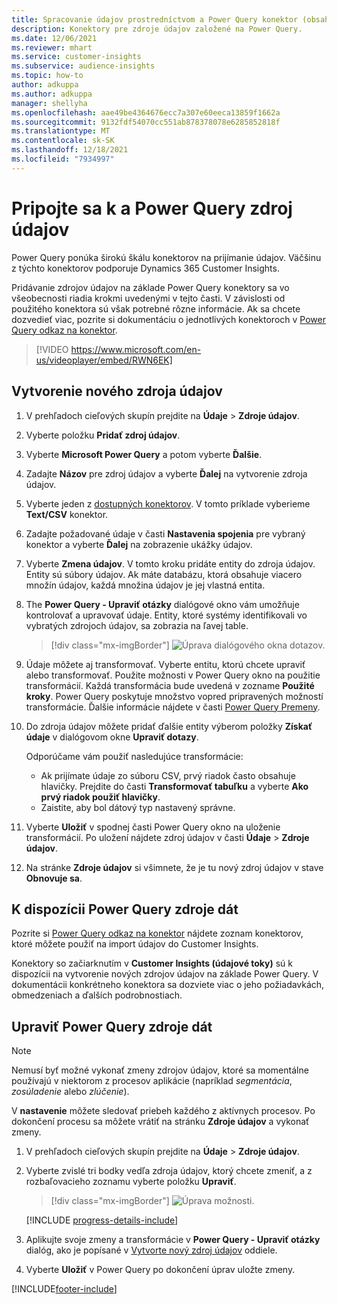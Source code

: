 ```yaml
---
title: Spracovanie údajov prostredníctvom a Power Query konektor (obsahuje video)
description: Konektory pre zdroje údajov založené na Power Query.
ms.date: 12/06/2021
ms.reviewer: mhart
ms.service: customer-insights
ms.subservice: audience-insights
ms.topic: how-to
author: adkuppa
ms.author: adkuppa
manager: shellyha
ms.openlocfilehash: aae49be4364676ecc7a307e60eeca13859f1662a
ms.sourcegitcommit: 9132fdf54070cc551ab878378078e6285852818f
ms.translationtype: MT
ms.contentlocale: sk-SK
ms.lasthandoff: 12/18/2021
ms.locfileid: "7934997"
---
```

# <a name="connect-to-a-power-query-data-source"></a>Pripojte sa k a Power Query zdroj údajov

Power Query ponúka širokú škálu konektorov na prijímanie údajov. Väčšinu z týchto konektorov podporuje Dynamics 365 Customer Insights. 

Pridávanie zdrojov údajov na základe Power Query konektory sa vo všeobecnosti riadia krokmi uvedenými v tejto časti. V závislosti od použitého konektora sú však potrebné rôzne informácie. Ak sa chcete dozvedieť viac, pozrite si dokumentáciu o jednotlivých konektoroch v [Power Query odkaz na konektor](/power-query/connectors/).

> [!VIDEO https://www.microsoft.com/en-us/videoplayer/embed/RWN6EK]

## <a name="create-a-new-data-source"></a>Vytvorenie nového zdroja údajov

1. V prehľadoch cieľových skupín prejdite na **Údaje** > **Zdroje údajov**.

1. Vyberte položku **Pridať zdroj údajov**.

1. Vyberte **Microsoft Power Query** a potom vyberte **Ďalšie**.

1. Zadajte **Názov** pre zdroj údajov a vyberte **Ďalej** na vytvorenie zdroja údajov.

1. Vyberte jeden z [dostupných konektorov](#available-power-query-data-sources). V tomto príklade vyberieme **Text/CSV** konektor.

1. Zadajte požadované údaje v časti **Nastavenia spojenia** pre vybraný konektor a vyberte **Ďalej** na zobrazenie ukážky údajov.

1. Vyberte **Zmena údajov**. V tomto kroku pridáte entity do zdroja údajov. Entity sú súbory údajov. Ak máte databázu, ktorá obsahuje viacero množín údajov, každá množina údajov je jej vlastná entita.

1. The **Power Query - Upraviť otázky** dialógové okno vám umožňuje kontrolovať a upravovať údaje. Entity, ktoré systémy identifikovali vo vybratých zdrojoch údajov, sa zobrazia na ľavej table.

   > [!div class="mx-imgBorder"]
   > ![Úprava dialógového okna dotazov.](media/data-manager-configure-edit-queries.png "Úprava dialógového okna dotazov")

1. Údaje môžete aj transformovať. Vyberte entitu, ktorú chcete upraviť alebo transformovať. Použite možnosti v Power Query okno na použitie transformácií. Každá transformácia bude uvedená v zozname **Použité kroky**. Power Query poskytuje množstvo vopred pripravených možností transformácie. Ďalšie informácie nájdete v časti [Power Query Premeny](/power-query/power-query-what-is-power-query#transformations).

1. Do zdroja údajov môžete pridať ďalšie entity výberom položky **Získať údaje** v dialógovom okne **Upraviť dotazy**.

   Odporúčame vám použiť nasledujúce transformácie:

   - Ak prijímate údaje zo súboru CSV, prvý riadok často obsahuje hlavičky. Prejdite do časti **Transformovať tabuľku** a vyberte **Ako prvý riadok použiť hlavičky**.
   - Zaistite, aby bol dátový typ nastavený správne.

1. Vyberte **Uložiť** v spodnej časti Power Query okno na uloženie transformácií. Po uložení nájdete zdroj údajov v časti **Údaje** > **Zdroje údajov**.

1. Na stránke **Zdroje údajov** si všimnete, že je tu nový zdroj údajov v stave **Obnovuje sa**.

## <a name="available-power-query-data-sources"></a>K dispozícii Power Query zdroje dát

Pozrite si [Power Query odkaz na konektor](/power-query/connectors/) nájdete zoznam konektorov, ktoré môžete použiť na import údajov do Customer Insights. 

Konektory so začiarknutím v **Customer Insights (údajové toky)** sú k dispozícii na vytvorenie nových zdrojov údajov na základe Power Query. V dokumentácii konkrétneho konektora sa dozviete viac o jeho požiadavkách, obmedzeniach a ďalších podrobnostiach.

## <a name="edit-power-query-data-sources"></a>Upraviť Power Query zdroje dát

> [!NOTE]
> Nemusí byť možné vykonať zmeny zdrojov údajov, ktoré sa momentálne používajú v niektorom z procesov aplikácie (napríklad *segmentácia*, *zosúladenie* alebo *zlúčenie*). 
>
> V **nastavenie** môžete sledovať priebeh každého z aktívnych procesov. Po dokončení procesu sa môžete vrátiť na stránku **Zdroje údajov** a vykonať zmeny.

1. V prehľadoch cieľových skupín prejdite na **Údaje** > **Zdroje údajov**.

2. Vyberte zvislé tri bodky vedľa zdroja údajov, ktorý chcete zmeniť, a z rozbaľovacieho zoznamu vyberte položku **Upraviť**.

   > [!div class="mx-imgBorder"]
   > ![Úprava možnosti.](media/edit-option-data-sources.png "Úprava možnosti")

   [!INCLUDE [progress-details-include](../includes/progress-details-pane.md)]
   
3. Aplikujte svoje zmeny a transformácie v **Power Query - Upraviť otázky** dialóg, ako je popísané v [Vytvorte nový zdroj údajov](#create-a-new-data-source) oddiele.

4. Vyberte **Uložiť** v Power Query po dokončení úprav uložte zmeny.


[!INCLUDE[footer-include](../includes/footer-banner.md)]
